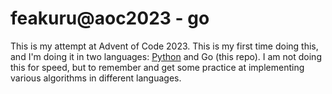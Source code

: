 # feakuru@aoc2023 - go

This is my attempt at Advent of Code 2023. This is my first time doing this, and I'm doing it in two languages: [Python](https://github.com/feakuru/aoc2023go) and Go (this repo). I am not doing this for speed, but to remember and get some practice at implementing various algorithms in different languages.